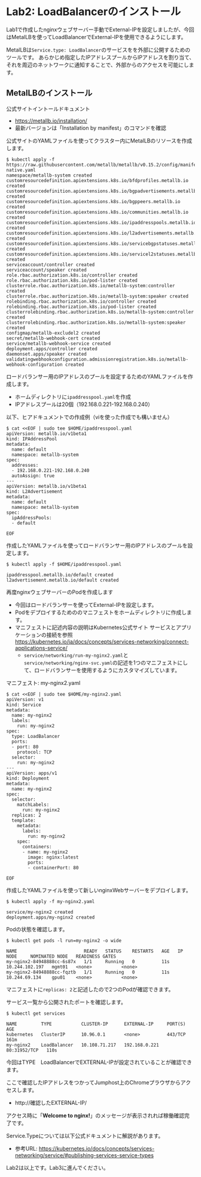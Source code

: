# Lab2: LoadBalancerのインストール
Lab1で作成したnginxウェブサーバー手動でExternal-IPを設定しましたが、今回はMetalLBを使ってLoadBalancerでExternal-IPを使用できるようにします。<br>

MetalLBは`Service.type: LoadBalancer`のサービスをを外部に公開するためのツールです。
あらかじめ指定したIPアドレスプールからIPアドレスを割り当て、それを周辺のネットワークに通知することで、外部からのアクセスを可能にします。﻿

## MetalLBのインストール
公式サイトイントールドキュメント
* https://metallb.io/installation/
* 最新バージョンは「Installation by manifest」のコマンドを確認

公式サイトのYAMLファイルを使ってクラスター内にMetalLBのリソースを作成します。
```
$ kubectl apply -f https://raw.githubusercontent.com/metallb/metallb/v0.15.2/config/manifests/metallb-native.yaml
namespace/metallb-system created
customresourcedefinition.apiextensions.k8s.io/bfdprofiles.metallb.io created
customresourcedefinition.apiextensions.k8s.io/bgpadvertisements.metallb.io created
customresourcedefinition.apiextensions.k8s.io/bgppeers.metallb.io created
customresourcedefinition.apiextensions.k8s.io/communities.metallb.io created
customresourcedefinition.apiextensions.k8s.io/ipaddresspools.metallb.io created
customresourcedefinition.apiextensions.k8s.io/l2advertisements.metallb.io created
customresourcedefinition.apiextensions.k8s.io/servicebgpstatuses.metallb.io created
customresourcedefinition.apiextensions.k8s.io/servicel2statuses.metallb.io created
serviceaccount/controller created
serviceaccount/speaker created
role.rbac.authorization.k8s.io/controller created
role.rbac.authorization.k8s.io/pod-lister created
clusterrole.rbac.authorization.k8s.io/metallb-system:controller created
clusterrole.rbac.authorization.k8s.io/metallb-system:speaker created
rolebinding.rbac.authorization.k8s.io/controller created
rolebinding.rbac.authorization.k8s.io/pod-lister created
clusterrolebinding.rbac.authorization.k8s.io/metallb-system:controller created
clusterrolebinding.rbac.authorization.k8s.io/metallb-system:speaker created
configmap/metallb-excludel2 created
secret/metallb-webhook-cert created
service/metallb-webhook-service created
deployment.apps/controller created
daemonset.apps/speaker created
validatingwebhookconfiguration.admissionregistration.k8s.io/metallb-webhook-configuration created
```

ロードバランサー用のIPアドレスのプールを設定するためのYAMLファイルを作成します。
* ホームディレクトリに`ipaddresspool.yaml`を作成
* IPアドレスプールは20個（192.168.0.221-192.168.0.240）

以下、ヒアドキュメントでの作成例（viを使った作成でも構いません）
```
$ cat <<EOF | sudo tee $HOME/ipaddresspool.yaml
apiVersion: metallb.io/v1beta1
kind: IPAddressPool
metadata:
  name: default
  namespace: metallb-system
spec:
  addresses:
  - 192.168.0.221-192.168.0.240
  autoAssign: true
---
apiVersion: metallb.io/v1beta1
kind: L2Advertisement
metadata:
  name: default
  namespace: metallb-system
spec:
  ipAddressPools:
  - default

EOF
```

作成したYAMLファイルを使ってロードバランサー用のIPアドレスのプールを設定します。
```
$ kubectl apply -f $HOME/ipaddresspool.yaml

ipaddresspool.metallb.io/default created
l2advertisement.metallb.io/default created
```

再度nginxウェブサーバーのPodを作成します
* 今回はロードバランサーを使ってExternal-IPを設定します。
* Podをデプロイするためののマニフェストをホームディレクトリに作成します。
* マニフェストに記述内容の説明はKubernetes公式サイト サービスとアプリケーションの接続を参照
https://kubernetes.io/ja/docs/concepts/services-networking/connect-applications-service/
  * `service/networking/run-my-nginx2.yaml`と `service/networking/nginx-svc.yaml`の記述を1つのマニフェストにして、ロードバランサーを使用するようにカスタマイズしています。

マニフェスト: my-nginx2.yaml
```
$ cat <<EOF | sudo tee $HOME/my-nginx2.yaml
apiVersion: v1
kind: Service
metadata:
  name: my-nginx2
  labels:
    run: my-nginx2
spec:
  type: LoadBalancer
  ports:
  - port: 80
    protocol: TCP
  selector:
    run: my-nginx2
---
apiVersion: apps/v1
kind: Deployment
metadata:
  name: my-nginx2
spec:
  selector:
    matchLabels:
      run: my-nginx2
  replicas: 2
  template:
    metadata:
      labels:
        run: my-nginx2
    spec:
      containers:
      - name: my-nginx2
        image: nginx:latest
        ports:
        - containerPort: 80

EOF
```

作成したYAMLファイルを使って新しいnginxWebサーバーをデプロイします。
```
$ kubectl apply -f my-nginx2.yaml

service/my-nginx2 created
deployment.apps/my-nginx2 created
```

Podの状態を確認します。
```
$ kubectl get pods -l run=my-nginx2 -o wide

NAME                         READY   STATUS    RESTARTS   AGE   IP               NODE     NOMINATED NODE   READINESS GATES
my-nginx2-84948888cc-6s87x   1/1     Running   0          11s   10.244.102.197   mgmt01   <none>           <none>
my-nginx2-84948888cc-fqztb   1/1     Running   0          11s   10.244.69.134    gpu01    <none>           <none>
```
マニフェストに`replicas: 2`と記述したので2つのPodが確認できます。
<br>



サービス一覧から公開されたポートを確認します。
```
$ kubectl get services

NAME         TYPE           CLUSTER-IP      EXTERNAL-IP     PORT(S)        AGE
kubernetes   ClusterIP      10.96.0.1       <none>          443/TCP        161m
my-nginx2    LoadBalancer   10.108.71.217   192.168.0.221   80:31952/TCP   110s
```
今回はTYPE　LoadBalancerでEXTERNAL-IPが設定されていることが確認できます。


ここで確認したIPアドレスをつかってJumphost上のChromeプラウザからアクセスします。
* http://確認したEXTERNAL-IP/

アクセス時に「**Welcome to nginx!**」のメッセージが表示されれば稼働確認完了です。


Service.Typeについては以下公式ドキュメントに解説があります。
* 参考URL: https://kubernetes.io/docs/concepts/services-networking/service/#publishing-services-service-types


Lab2は以上です。Lab3に進んでください。
